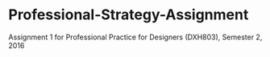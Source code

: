# Professional-Strategy-Assignment
Assignment 1 for Professional Practice for Designers (DXH803), Semester 2, 2016
